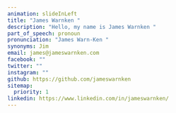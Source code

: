 ```yaml
---
animation: slideInLeft
title: "James Warnken "
description: "Hello, my name is James Warnken "
part_of_speech: pronoun
pronunciation: "James Warn-Ken "
synonyms: Jim
email: james@jameswarnken.com
facebook: ""
twitter: ""
instagram: ""
github: https://github.com/jameswarnken
sitemap:
  priority: 1
linkedin: https://www.linkedin.com/in/jameswarnken/
---
```

